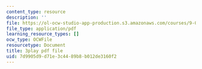 ```yaml
---
content_type: resource
description: ''
file: https://ol-ocw-studio-app-production.s3.amazonaws.com/courses/9-00sc-introduction-to-psychology-fall-2011/7d9905d9d71e3c4489b8b012de3160f2_QvK6YdFKMY8.pdf
file_type: application/pdf
learning_resource_types: []
ocw_type: OCWFile
resourcetype: Document
title: 3play pdf file
uid: 7d9905d9-d71e-3c44-89b8-b012de3160f2
---
```

